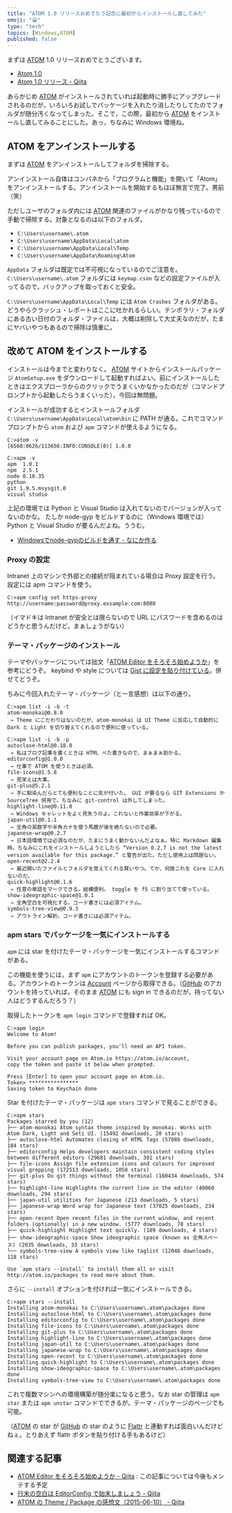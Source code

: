 ```yaml
---
title: "ATOM 1.0 リリースおめでたう記念に最初からインストールし直してみた"
emoji: "😀"
type: "tech"
topics: [Windows,ATOM]
published: false
---
```

まずは [ATOM] 1.0 リリースおめでとうございます。

- [Atom 1.0](http://blog.atom.io/2015/06/25/atom-1-0.html)
- [Atom 1.0 リリース - Qiita](http://qiita.com/tomoyaton/items/f4be24cc7152ce8b4107)

あらかじめ [ATOM] がインストールされていれば起動時に勝手にアップグレードされるのだが，いろいろお試しでパッケージを入れたり消したりしてたのでフォルダが随分汚くなってしまった。そこで，この際，最初から [ATOM] をインストールし直してみることにした。あっ，ちなみに Windows 環境ね。

## ATOM をアンインストールする

まずは [ATOM] をアンインストールしてフォルダを掃除する。

アンインストール自体はコンパネから「プログラムと機能」を開いて「Atom」をアンインストールする。アンインストールを開始するもほぼ無言で完了。男前（笑）

ただしユーザのフォルダ内には [ATOM] 関連のファイルがかなり残っているので手動で掃除する。対象となるのは以下のフォルダ。

- `C:\Users\username\.atom`
- `C:\Users\username\AppData\Local\atom`
- `C:\Users\username\AppData\Local\Temp`
- `C:\Users\username\AppData\Roaming\Atom`

`AppData` フォルダは既定では不可視になっているのでご注意を。 `C:\Users\username\.atom` フォルダには `keymap.cson` などの設定ファイルが入ってるので，バックアップを取っておくと安全。

`C:\Users\username\AppData\Local\Temp` には `Atom Crashes` フォルダがある。どうやらクラッシュ・レポートはここに吐かれるらしい。テンポラリ・フォルダにある古い日付のフォルダ・ファイルは，大概は削除して大丈夫なのだが，たまにヤバいやつもあるので掃除は慎重に。

## 改めて ATOM をインストールする

インストールは今までと変わりなく。 [ATOM] サイトからインストールパッケージ `AtomSetup.exe` をダウンロードして起動すればよい。前にインストールしたときはエクスプローラからのクリックでうまくいかなかったのだが（コマンドプロンプトから起動したらうまくいった），今回は無問題。

インストールが成功するとインストールフォルダ `C:\Users\username\AppData\Local\atom\bin` に PATH が通る。これでコマンドプロンプトから `atom` および `apm` コマンドが使えるようになる。

```shell
C:>atom -v
[6568:0626/113656:INFO:CONSOLE(0)] 1.0.0

C:>apm -v
apm  1.0.1
npm  2.5.1
node 0.10.35
python
git 1.9.5.msysgit.0
visual studio
```

上記の環境では Python と Visual Studio は入れてないのでバージョンが入ってないのかな。
たしか node-gyp をビルドするのに（Windows 環境では） Python と Visual Studio が要るんだよね。ううむ。

- [Windowsでnode-gypのビルドを通す - なにか作る](http://create-something.hatenadiary.jp/entry/2014/07/13/021655)

### Proxy の設定

Intranet 上のマシンで外部との接続が阻まれている場合は Proxy 設定を行う。設定には apm コマンドを使う。

```shell
C:>apm config set https-proxy http://username:password@proxy.exsample.com:8080
```

（イマドキは Intranet が安全とは限らないので URL にパスワードを含めるのはどうかと思うんだけど，まぁしょうがない）

### テーマ・パッケージのインストール

テーマやパッケージについては拙文「[ATOM Editor をそろそろ始めようか](http://qiita.com/spiegel-im-spiegel/items/3d41d98dacc107d73431)」を参考にどうぞ。 keybind や style については [Gist に設定を貼り付けている](https://gist.github.com/spiegel-im-spiegel/e6e9c7340987f1607b2c)。併せてどうぞ。

ちみに今回入れたテーマ・パッケージ（と一言感想）は以下の通り。

```shell
C:>apm list -i -b -t
atom-monokai@0.8.0
 → Theme にこだわりはないのだが、atom-monokai は UI Theme に反応して自動的に Dark と Light を切り替えてくれるので便利に使っている。
```

```shell
C:>apm list -i -b -p
autoclose-html@0.18.0
 → 私はブログ記事を書くときは HTML べた書きなので、まぁまぁ助かる。
editorconfig@1.0.0
 → 仕事で ATOM を使うときは必須。
file-icons@1.5.8
 → 見栄えは大事。
git-plus@5.2.1
 → 手に馴染んだらとても便利なことに気が付いた。 GUI が要るなら GIT Extensions か SourceTree 併用で。ちなみに git-control は外してしまった。
highlight-line@0.11.0
 → Windows キャレットをよく見失うのよ。これないと作業効率が下がる。
japan-util@0.1.1
 → 全角の英数字や半角カナを使う馬鹿が後を絶たないので必要。
japanese-wrap@0.2.7
 → 日本語環境では必須なのだが、たまにうまく動かないんだよなぁ。特に Markdown 編集時。ちなみにこれをインストールしようとしたら “Version 0.2.7 is not the latest version available for this package.” と警告が出た。ただし使用上は問題ない。
open-recent@2.2.4
 → 最近開いたファイルとフォルダを覚えてくれる賢いやつ。てか、何故これを Core に入れないのだ。
quick-highlight@0.1.6
 → 任意の単語をマークできる。結構便利。 toggle を f5 に割り当てて使っている。
show-ideographic-space@1.0.1
 → 全角空白を可視化する。コード書きには必須アイテム。
symbols-tree-view@0.9.3
 → アウトライン解析。コード書きには必須アイテム。
```

### apm stars でパッケージを一気にインストールする

`apm` には star を付けたテーマ・パッケージを一気にインストールするコマンドがある。

この機能を使うには，まず `apm` にアカウントのトークンを登録する必要がある。アカウントのトークンは [Account](https://atom.io/account) ページから取得できる。（[GitHub] のアカウントを持っていれば，そのまま [ATOM] にも sign in できるのだが，持ってない人はどうするんだろう？）

取得したトークンを `apm login` コマンドで登録すれば OK。

```shell
C:>apm login
Welcome to Atom!

Before you can publish packages, you'll need an API token.

Visit your account page on Atom.io https://atom.io/account,
copy the token and paste it below when prompted.

Press [Enter] to open your account page on Atom.io.
Token> ****************
Saving token to Keychain done
```

Star を付けたテーマ・パッケージは `apm stars` コマンドで見ることができる。

```shell
C:>apm stars
Packages starred by you (12)
├── atom-monokai Atom syntax theme inspired by monokai. Works with Atom Dark, Light and Seti UI. (15492 downloads, 20 stars)
├── autoclose-html Automates closing of HTML Tags (57086 downloads, 184 stars)
├── editorconfig Helps developers maintain consistent coding styles between different editors (29681 downloads, 301 stars)
├── file-icons Assign file extension icons and colours for improved visual grepping (172513 downloads, 1058 stars)
├── git-plus Do git things without the terminal (160434 downloads, 574 stars)
├── highlight-line Highlights the current line in the editor (40060 downloads, 294 stars)
├── japan-util utilities for Japanese (213 downloads, 5 stars)
├── japanese-wrap Word wrap for Japanese text (37025 downloads, 234 stars)
├── open-recent Open recent files in the current window, and recent folders (optionally) in a new window. (5777 downloads, 78 stars)
├── quick-highlight Highlight text quickly. (189 downloads, 4 stars)
├── show-ideographic-space Show ideographic space (known as 全角スペース) (2035 downloads, 33 stars)
└── symbols-tree-view A symbols view like taglist (12046 downloads, 118 stars)

Use `apm stars --install` to install them all or visit http://atom.io/packages to read more about them.
```

さらに `--install` オプションを付ければ一気にインストールできる。

```shell
C:>apm stars --install
Installing atom-monokai to C:\Users\username\.atom\packages done
Installing autoclose-html to C:\Users\username\.atom\packages done
Installing editorconfig to C:\Users\username\.atom\packages done
Installing file-icons to C:\Users\username\.atom\packages done
Installing git-plus to C:\Users\username\.atom\packages done
Installing highlight-line to C:\Users\username\.atom\packages done
Installing japan-util to C:\Users\username\.atom\packages done
Installing japanese-wrap to C:\Users\username\.atom\packages done
Installing open-recent to C:\Users\username\.atom\packages done
Installing quick-highlight to C:\Users\username\.atom\packages done
Installing show-ideographic-space to C:\Users\username\.atom\packages done
Installing symbols-tree-view to C:\Users\username\.atom\packages done
```

これで複数マシンへの環境構築が随分楽になると思う。なお star の管理は `apm star` または `apm unstar` コマンドでできるが，テーマ・パッケージのページでも可能。

（[ATOM] の star が [GitHub] の star のように [Flattr](https://flattr.com/) と連動すれば面白いんだけどねぇ。とりあえず flattr ボタンを貼り付ける手もあるけど）

## 関連する記事

- [ATOM Editor をそろそろ始めようか - Qiita](http://qiita.com/spiegel-im-spiegel/items/3d41d98dacc107d73431) : この記事については今後もメンテする予定
- [行末の空白は EditorConfig で始末しましょう - Qiita](http://qiita.com/spiegel-im-spiegel/items/a1b4d1ad2a6693ae33e4)
- [ATOM の Theme / Package の感想文（2015-06-10） - Qiita](http://qiita.com/spiegel-im-spiegel/items/115fea37ad2e515f6641)

[ATOM]: https://atom.io/ "Atom"
[GitHub]: https://github.com/ "GitHub"

